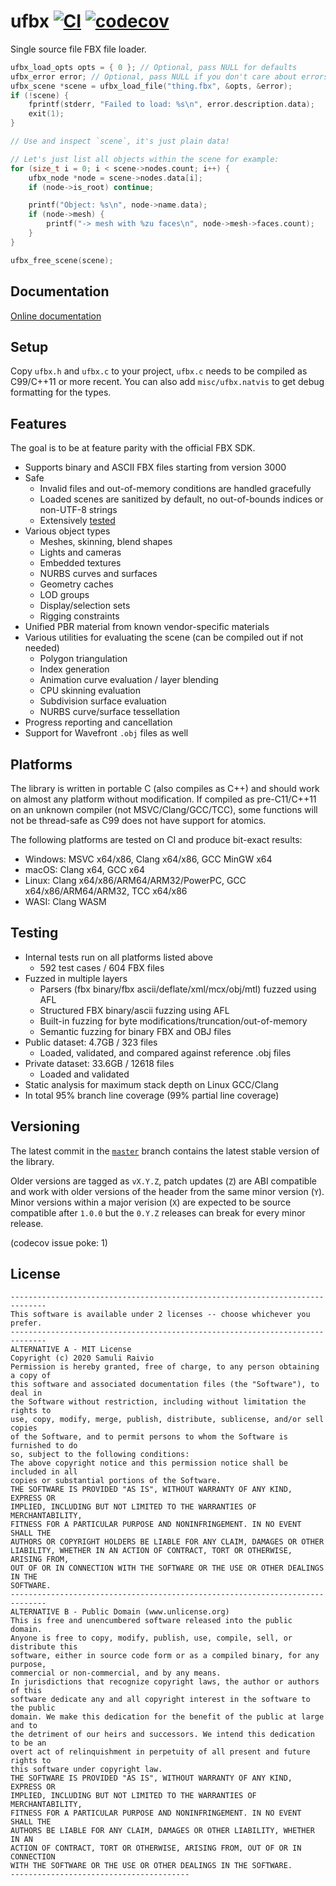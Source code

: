 # ufbx [![CI](https://github.com/bqqbarbhg/ufbx/actions/workflows/ci.yml/badge.svg)](https://github.com/bqqbarbhg/ufbx/actions/workflows/ci.yml) [![codecov](https://codecov.io/gh/ufbx/ufbx/branch/master/graph/badge.svg)](https://codecov.io/gh/ufbx/ufbx)

Single source file FBX file loader.

```cpp
ufbx_load_opts opts = { 0 }; // Optional, pass NULL for defaults
ufbx_error error; // Optional, pass NULL if you don't care about errors
ufbx_scene *scene = ufbx_load_file("thing.fbx", &opts, &error);
if (!scene) {
    fprintf(stderr, "Failed to load: %s\n", error.description.data);
    exit(1);
}

// Use and inspect `scene`, it's just plain data!

// Let's just list all objects within the scene for example:
for (size_t i = 0; i < scene->nodes.count; i++) {
    ufbx_node *node = scene->nodes.data[i];
    if (node->is_root) continue;

    printf("Object: %s\n", node->name.data);
    if (node->mesh) {
        printf("-> mesh with %zu faces\n", node->mesh->faces.count);
    }
}

ufbx_free_scene(scene);
```

## Documentation

[Online documentation](https://ufbx.github.io/)

## Setup

Copy `ufbx.h` and `ufbx.c` to your project, `ufbx.c` needs to be compiled as
C99/C++11 or more recent. You can also add `misc/ufbx.natvis` to get debug
formatting for the types.

## Features

The goal is to be at feature parity with the official FBX SDK.

* Supports binary and ASCII FBX files starting from version 3000
* Safe
  * Invalid files and out-of-memory conditions are handled gracefully
  * Loaded scenes are sanitized by default, no out-of-bounds indices or non-UTF-8 strings
  * Extensively [tested](#testing)
* Various object types
  * Meshes, skinning, blend shapes
  * Lights and cameras
  * Embedded textures
  * NURBS curves and surfaces
  * Geometry caches
  * LOD groups
  * Display/selection sets
  * Rigging constraints
* Unified PBR material from known vendor-specific materials
* Various utilities for evaluating the scene (can be compiled out if not needed)
  * Polygon triangulation
  * Index generation
  * Animation curve evaluation / layer blending
  * CPU skinning evaluation
  * Subdivision surface evaluation
  * NURBS curve/surface tessellation
* Progress reporting and cancellation
* Support for Wavefront `.obj` files as well

## Platforms

The library is written in portable C (also compiles as C++) and should work on
almost any platform without modification. If compiled as pre-C11/C++11 on an
unknown compiler (not MSVC/Clang/GCC/TCC), some functions will not be
thread-safe as C99 does not have support for atomics.

The following platforms are tested on CI and produce bit-exact results:

* Windows: MSVC x64/x86, Clang x64/x86, GCC MinGW x64
* macOS: Clang x64, GCC x64
* Linux: Clang x64/x86/ARM64/ARM32/PowerPC, GCC x64/x86/ARM64/ARM32, TCC x64/x86
* WASI: Clang WASM

## Testing

* Internal tests run on all platforms listed above
  * 592 test cases / 604 FBX files
* Fuzzed in multiple layers
  * Parsers (fbx binary/fbx ascii/deflate/xml/mcx/obj/mtl) fuzzed using AFL
  * Structured FBX binary/ascii fuzzing using AFL
  * Built-in fuzzing for byte modifications/truncation/out-of-memory
  * Semantic fuzzing for binary FBX and OBJ files
* Public dataset: 4.7GB / 323 files
  * Loaded, validated, and compared against reference .obj files
* Private dataset: 33.6GB / 12618 files
  * Loaded and validated
* Static analysis for maximum stack depth on Linux GCC/Clang
* In total 95% branch line coverage (99% partial line coverage)

## Versioning

The latest commit in the [`master`](https://github.com/ufbx/ufbx/tree/master)
branch contains the latest stable version of the library.

Older versions are tagged as `vX.Y.Z`, patch updates (`Z`) are ABI compatible
and work with older versions of the header from the same minor version (`Y`).
Minor versions within a major verision (`X`) are expected to be source
compatible after `1.0.0` but the `0.Y.Z` releases can break for every minor
release.

(codecov issue poke: 1)

## License

```
------------------------------------------------------------------------------
This software is available under 2 licenses -- choose whichever you prefer.
------------------------------------------------------------------------------
ALTERNATIVE A - MIT License
Copyright (c) 2020 Samuli Raivio
Permission is hereby granted, free of charge, to any person obtaining a copy of
this software and associated documentation files (the "Software"), to deal in
the Software without restriction, including without limitation the rights to
use, copy, modify, merge, publish, distribute, sublicense, and/or sell copies
of the Software, and to permit persons to whom the Software is furnished to do
so, subject to the following conditions:
The above copyright notice and this permission notice shall be included in all
copies or substantial portions of the Software.
THE SOFTWARE IS PROVIDED "AS IS", WITHOUT WARRANTY OF ANY KIND, EXPRESS OR
IMPLIED, INCLUDING BUT NOT LIMITED TO THE WARRANTIES OF MERCHANTABILITY,
FITNESS FOR A PARTICULAR PURPOSE AND NONINFRINGEMENT. IN NO EVENT SHALL THE
AUTHORS OR COPYRIGHT HOLDERS BE LIABLE FOR ANY CLAIM, DAMAGES OR OTHER
LIABILITY, WHETHER IN AN ACTION OF CONTRACT, TORT OR OTHERWISE, ARISING FROM,
OUT OF OR IN CONNECTION WITH THE SOFTWARE OR THE USE OR OTHER DEALINGS IN THE
SOFTWARE.
------------------------------------------------------------------------------
ALTERNATIVE B - Public Domain (www.unlicense.org)
This is free and unencumbered software released into the public domain.
Anyone is free to copy, modify, publish, use, compile, sell, or distribute this
software, either in source code form or as a compiled binary, for any purpose,
commercial or non-commercial, and by any means.
In jurisdictions that recognize copyright laws, the author or authors of this
software dedicate any and all copyright interest in the software to the public
domain. We make this dedication for the benefit of the public at large and to
the detriment of our heirs and successors. We intend this dedication to be an
overt act of relinquishment in perpetuity of all present and future rights to
this software under copyright law.
THE SOFTWARE IS PROVIDED "AS IS", WITHOUT WARRANTY OF ANY KIND, EXPRESS OR
IMPLIED, INCLUDING BUT NOT LIMITED TO THE WARRANTIES OF MERCHANTABILITY,
FITNESS FOR A PARTICULAR PURPOSE AND NONINFRINGEMENT. IN NO EVENT SHALL THE
AUTHORS BE LIABLE FOR ANY CLAIM, DAMAGES OR OTHER LIABILITY, WHETHER IN AN
ACTION OF CONTRACT, TORT OR OTHERWISE, ARISING FROM, OUT OF OR IN CONNECTION
WITH THE SOFTWARE OR THE USE OR OTHER DEALINGS IN THE SOFTWARE.
----------------------------------------
```
